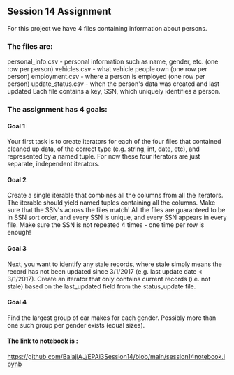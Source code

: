 ## Session 14 Assignment
For this project we have 4 files containing information about persons.

### The files are:

personal_info.csv - personal information such as name, gender, etc. (one row per person)
vehicles.csv - what vehicle people own (one row per person)
employment.csv - where a person is employed (one row per person)
update_status.csv - when the person's data was created and last updated
Each file contains a key, SSN, which uniquely identifies a person.

### The assignment has 4 goals:

#### Goal 1
Your first task is to create iterators for each of the four files that contained cleaned up data, of the correct type (e.g. string, int, date, etc), and represented by a named tuple.
For now these four iterators are just separate, independent iterators.

#### Goal 2
Create a single iterable that combines all the columns from all the iterators.
The iterable should yield named tuples containing all the columns. Make sure that the SSN's across the files match!
All the files are guaranteed to be in SSN sort order, and every SSN is unique, and every SSN appears in every file.
Make sure the SSN is not repeated 4 times - one time per row is enough!

#### Goal 3
Next, you want to identify any stale records, where stale simply means the record has not been updated since 3/1/2017 (e.g. last update date < 3/1/2017). Create an iterator that only contains current records (i.e. not stale) based on the last_updated field from the status_update file.

#### Goal 4
Find the largest group of car makes for each gender.
Possibly more than one such group per gender exists (equal sizes).

#### The link to notebook is :
https://github.com/BalajiAJ/EPAi3Session14/blob/main/session14notebook.ipynb
